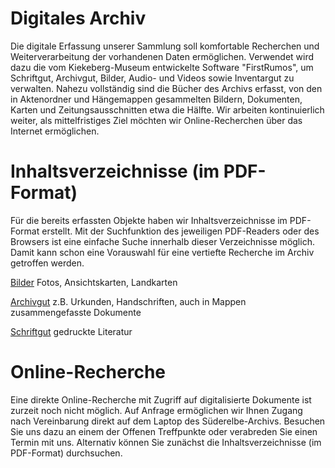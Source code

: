 # Digitales Archiv

Die digitale Erfassung unserer Sammlung soll komfortable Recherchen und
Weiterverarbeitung der vorhandenen Daten ermöglichen. Verwendet wird
dazu die vom Kiekeberg-Museum entwickelte Software "FirstRumos", um
Schriftgut, Archivgut, Bilder, Audio- und Videos sowie Inventargut zu
verwalten. Nahezu vollständig sind die Bücher des Archivs erfasst, von
den in Aktenordner und Hängemappen gesammelten Bildern, Dokumenten,
Karten und Zeitungsausschnitten etwa die Hälfte. Wir arbeiten
kontinuierlich weiter, als mittelfristiges Ziel möchten wir
Online-Recherchen über das Internet ermöglichen.

# Inhaltsverzeichnisse (im PDF-Format)

Für die bereits erfassten Objekte haben wir Inhaltsverzeichnisse im
PDF-Format erstellt. Mit der Suchfunktion des jeweiligen PDF-Readers
oder des Browsers ist eine einfache Suche innerhalb dieser Verzeichnisse
möglich. Damit kann schon eine Vorauswahl für eine vertiefte Recherche
im Archiv getroffen werden.

[Bilder](/img/Bilder.pdf)
Fotos, Ansichtskarten, Landkarten

[Archivgut](/img/Archivalien.pdf)
z.B. Urkunden, Handschriften, auch in Mappen zusammengefasste Dokumente

[Schriftgut](/img/Schriftgut.pdf)
gedruckte Literatur

# Online-Recherche

Eine direkte Online-Recherche mit Zugriff auf digitalisierte Dokumente
ist zurzeit noch nicht möglich. Auf Anfrage ermöglichen wir Ihnen Zugang
nach Vereinbarung direkt auf dem Laptop des Süderelbe-Archivs. Besuchen
Sie uns dazu an einem der Offenen Treffpunkte oder verabreden Sie einen
Termin mit uns. Alternativ können Sie zunächst die Inhaltsverzeichnisse
(im PDF-Format) durchsuchen.
